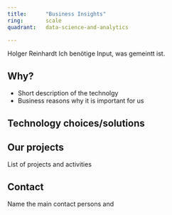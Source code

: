 ```yaml
---
title:      "Business Insights"
ring:       scale
quadrant:   data-science-and-analytics

---
```


Holger Reinhardt
Ich benötige Input, was gemeintt ist.


## Why?
- Short description of the technolgy
- Business reasons why it is important for us

## Technology choices/solutions


## Our projects 
List of projects and activities


## Contact
Name the main contact persons and 
